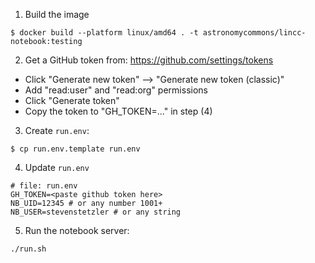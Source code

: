 1. Build the image
```
$ docker build --platform linux/amd64 . -t astronomycommons/lincc-notebook:testing
```

2. Get a GitHub token from: https://github.com/settings/tokens
- Click "Generate new token" --> "Generate new token (classic)"
- Add "read:user" and "read:org" permissions
- Click "Generate token"
- Copy the token to "GH_TOKEN=..." in step (4)

3. Create `run.env`:
```
$ cp run.env.template run.env
```

4. Update `run.env`
```
# file: run.env
GH_TOKEN=<paste github token here>
NB_UID=12345 # or any number 1001+
NB_USER=stevenstetzler # or any string
```

5. Run the notebook server:
```
./run.sh
```
